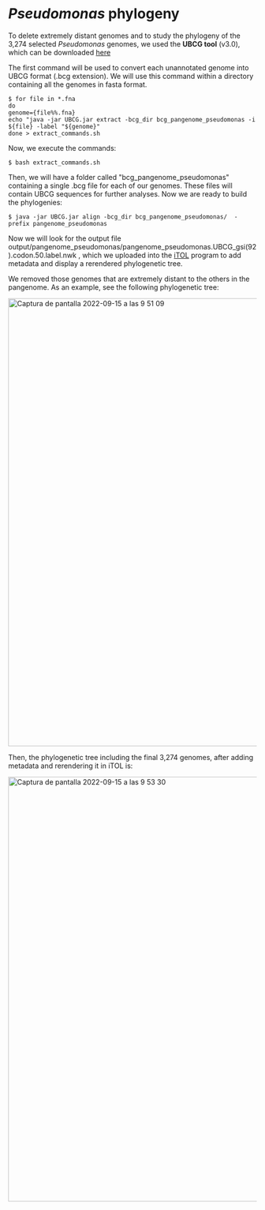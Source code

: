 # *Pseudomonas* phylogeny

To delete extremely distant genomes and to study the phylogeny of the 3,274 selected _Pseudomonas_ genomes, we used the **UBCG tool** (v3.0), which can be downloaded [here](https://www.ezbiocloud.net/tools/ubcg)

The first command will be used to convert each unannotated genome into UBCG format (.bcg extension). We will use this command within a directory containing all the genomes in fasta format.

~~~
$ for file in *.fna
do
genome={file%%.fna}
echo "java -jar UBCG.jar extract -bcg_dir bcg_pangenome_pseudomonas -i ${file} -label "${genome}"
done > extract_commands.sh
~~~

Now, we execute the commands:
~~~
$ bash extract_commands.sh
~~~
Then, we will have a folder called "bcg_pangenome_pseudomonas" containing a single .bcg file for each of our genomes. These files will contain UBCG sequences for further analyses. Now we are ready to build the phylogenies:

~~~
$ java -jar UBCG.jar align -bcg_dir bcg_pangenome_pseudomonas/  -prefix pangenome_pseudomonas
~~~

Now we will look for the output file output/pangenome_pseudomonas/pangenome_pseudomonas.UBCG_gsi(92).codon.50.label.nwk , which we uploaded into the [iTOL](https://itol.embl.de/) program  to add metadata and display a rerendered phylogenetic tree.

We removed those genomes that are extremely distant to the others in the pangenome. As an example, see the following phylogenetic tree:

<img width="908" alt="Captura de pantalla 2022-09-15 a las 9 51 09" src="https://user-images.githubusercontent.com/50806485/190347268-e0cf1769-7cda-4323-9a45-df3e52adc3ec.png">

Then, the phylogenetic tree including the final 3,274 genomes, after adding metadata and rerendering it in iTOL is:

<img width="861" alt="Captura de pantalla 2022-09-15 a las 9 53 30" src="https://user-images.githubusercontent.com/50806485/190347798-8aa74a07-da93-43af-8fec-1aa6ec83e3ec.png">


